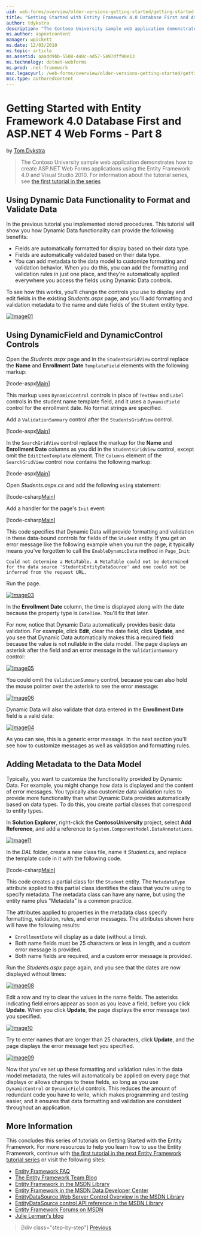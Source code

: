 ```yaml
---
uid: web-forms/overview/older-versions-getting-started/getting-started-with-ef/the-entity-framework-and-aspnet-getting-started-part-8
title: "Getting Started with Entity Framework 4.0 Database First and ASP.NET 4 Web Forms - Part 8 | Microsoft Docs"
author: tdykstra
description: "The Contoso University sample web application demonstrates how to create ASP.NET Web Forms applications using the Entity Framework. The sample application is..."
ms.author: aspnetcontent
manager: wpickett
ms.date: 12/03/2010
ms.topic: article
ms.assetid: aaadd9bb-5508-448c-ad57-5497dff90e13
ms.technology: dotnet-webforms
ms.prod: .net-framework
msc.legacyurl: /web-forms/overview/older-versions-getting-started/getting-started-with-ef/the-entity-framework-and-aspnet-getting-started-part-8
msc.type: authoredcontent
---
```

Getting Started with Entity Framework 4.0 Database First and ASP.NET 4 Web Forms - Part 8
====================
by [Tom Dykstra](https://github.com/tdykstra)

> The Contoso University sample web application demonstrates how to create ASP.NET Web Forms applications using the Entity Framework 4.0 and Visual Studio 2010. For information about the tutorial series, see [the first tutorial in the series](the-entity-framework-and-aspnet-getting-started-part-1.md)


## Using Dynamic Data Functionality to Format and Validate Data

In the previous tutorial you implemented stored procedures. This tutorial will show you how Dynamic Data functionality can provide the following benefits:

- Fields are automatically formatted for display based on their data type.
- Fields are automatically validated based on their data type.
- You can add metadata to the data model to customize formatting and validation behavior. When you do this, you can add the formatting and validation rules in just one place, and they're automatically applied everywhere you access the fields using Dynamic Data controls.

To see how this works, you'll change the controls you use to display and edit fields in the existing *Students.aspx* page, and you'll add formatting and validation metadata to the name and date fields of the `Student` entity type.

[![Image01](the-entity-framework-and-aspnet-getting-started-part-8/_static/image2.png)](the-entity-framework-and-aspnet-getting-started-part-8/_static/image1.png)

## Using DynamicField and DynamicControl Controls

Open the *Students.aspx* page and in the `StudentsGridView` control replace the **Name** and **Enrollment Date** `TemplateField` elements with the following markup:

[!code-aspx[Main](the-entity-framework-and-aspnet-getting-started-part-8/samples/sample1.aspx)]

This markup uses `DynamicControl` controls in place of `TextBox` and `Label` controls in the student name template field, and it uses a `DynamicField` control for the enrollment date. No format strings are specified.

Add a `ValidationSummary` control after the `StudentsGridView` control.

[!code-aspx[Main](the-entity-framework-and-aspnet-getting-started-part-8/samples/sample2.aspx)]

In the `SearchGridView` control replace the markup for the **Name** and **Enrollment Date** columns as you did in the `StudentsGridView` control, except omit the `EditItemTemplate` element. The `Columns` element of the `SearchGridView` control now contains the following markup:

[!code-aspx[Main](the-entity-framework-and-aspnet-getting-started-part-8/samples/sample3.aspx)]

Open *Students.aspx.cs* and add the following `using` statement:

[!code-csharp[Main](the-entity-framework-and-aspnet-getting-started-part-8/samples/sample4.cs)]

Add a handler for the page's `Init` event:

[!code-csharp[Main](the-entity-framework-and-aspnet-getting-started-part-8/samples/sample5.cs)]

This code specifies that Dynamic Data will provide formatting and validation in these data-bound controls for fields of the `Student` entity. If you get an error message like the following example when you run the page, it typically means you've forgotten to call the `EnableDynamicData` method in `Page_Init`:

`Could not determine a MetaTable. A MetaTable could not be determined for the data source 'StudentsEntityDataSource' and one could not be inferred from the request URL.`

Run the page.

[![Image03](the-entity-framework-and-aspnet-getting-started-part-8/_static/image4.png)](the-entity-framework-and-aspnet-getting-started-part-8/_static/image3.png)

In the **Enrollment Date** column, the time is displayed along with the date because the property type is `DateTime`. You'll fix that later.

For now, notice that Dynamic Data automatically provides basic data validation. For example, click **Edit**, clear the date field, click **Update**, and you see that Dynamic Data automatically makes this a required field because the value is not nullable in the data model. The page displays an asterisk after the field and an error message in the `ValidationSummary` control:

[![Image05](the-entity-framework-and-aspnet-getting-started-part-8/_static/image6.png)](the-entity-framework-and-aspnet-getting-started-part-8/_static/image5.png)

You could omit the `ValidationSummary` control, because you can also hold the mouse pointer over the asterisk to see the error message:

[![Image06](the-entity-framework-and-aspnet-getting-started-part-8/_static/image8.png)](the-entity-framework-and-aspnet-getting-started-part-8/_static/image7.png)

Dynamic Data will also validate that data entered in the **Enrollment Date** field is a valid date:

[![Image04](the-entity-framework-and-aspnet-getting-started-part-8/_static/image10.png)](the-entity-framework-and-aspnet-getting-started-part-8/_static/image9.png)

As you can see, this is a generic error message. In the next section you'll see how to customize messages as well as validation and formatting rules.

## Adding Metadata to the Data Model

Typically, you want to customize the functionality provided by Dynamic Data. For example, you might change how data is displayed and the content of error messages. You typically also customize data validation rules to provide more functionality than what Dynamic Data provides automatically based on data types. To do this, you create partial classes that correspond to entity types.

In **Solution Explorer**, right-click the **ContosoUniversity** project, select **Add Reference**, and add a reference to `System.ComponentModel.DataAnnotations`.

[![Image11](the-entity-framework-and-aspnet-getting-started-part-8/_static/image12.png)](the-entity-framework-and-aspnet-getting-started-part-8/_static/image11.png)

In the *DAL* folder, create a new class file, name it *Student.cs*, and replace the template code in it with the following code.

[!code-csharp[Main](the-entity-framework-and-aspnet-getting-started-part-8/samples/sample6.cs)]

This code creates a partial class for the `Student` entity. The `MetadataType` attribute applied to this partial class identifies the class that you're using to specify metadata. The metadata class can have any name, but using the entity name plus "Metadata" is a common practice.

The attributes applied to properties in the metadata class specify formatting, validation, rules, and error messages. The attributes shown here will have the following results:

- `EnrollmentDate` will display as a date (without a time).
- Both name fields must be 25 characters or less in length, and a custom error message is provided.
- Both name fields are required, and a custom error message is provided.

Run the *Students.aspx* page again, and you see that the dates are now displayed without times:

[![Image08](the-entity-framework-and-aspnet-getting-started-part-8/_static/image14.png)](the-entity-framework-and-aspnet-getting-started-part-8/_static/image13.png)

Edit a row and try to clear the values in the name fields. The asterisks indicating field errors appear as soon as you leave a field, before you click **Update**. When you click **Update**, the page displays the error message text you specified.

[![Image10](the-entity-framework-and-aspnet-getting-started-part-8/_static/image16.png)](the-entity-framework-and-aspnet-getting-started-part-8/_static/image15.png)

Try to enter names that are longer than 25 characters, click **Update**, and the page displays the error message text you specified.

[![Image09](the-entity-framework-and-aspnet-getting-started-part-8/_static/image18.png)](the-entity-framework-and-aspnet-getting-started-part-8/_static/image17.png)

Now that you've set up these formatting and validation rules in the data model metadata, the rules will automatically be applied on every page that displays or allows changes to these fields, so long as you use `DynamicControl` or `DynamicField` controls. This reduces the amount of redundant code you have to write, which makes programming and testing easier, and it ensures that data formatting and validation are consistent throughout an application.

## More Information

This concludes this series of tutorials on Getting Started with the Entity Framework. For more resources to help you learn how to use the Entity Framework, continue with [the first tutorial in the next Entity Framework tutorial series](../continuing-with-ef/using-the-entity-framework-and-the-objectdatasource-control-part-1-getting-started.md) or visit the following sites:

- [Entity Framework FAQ](http://www.ef-faq.org/introduction.html)
- [The Entity Framework Team Blog](https://blogs.msdn.com/b/adonet/)
- [Entity Framework in the MSDN Library](https://msdn.microsoft.com/library/bb399572.aspx)
- [Entity Framework in the MSDN Data Developer Center](https://msdn.microsoft.com/data/ef.aspx)
- [EntityDataSource Web Server Control Overview in the MSDN Library](https://msdn.microsoft.com/library/cc488502.aspx)
- [EntityDataSource control API reference in the MSDN Library](https://msdn.microsoft.com/library/system.web.ui.webcontrols.entitydatasource.aspx)
- [Entity Framework Forums on MSDN](https://social.msdn.microsoft.com/forums/adodotnetentityframework/)
- [Julie Lerman's blog](http://thedatafarm.com/blog/)

>[!div class="step-by-step"]
[Previous](the-entity-framework-and-aspnet-getting-started-part-7.md)
